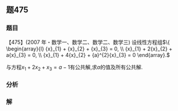 ## 题475
### 题目
【475】(2007 年・数学一、数学二、数学二、数学三) 设线性方程组$\{  \begin{array}{l} {x}_{1} + {x}_{2} + {x}_{3} = 0, \\  {x}_{1} + 2{x}_{2} + a{x}_{3} = 0, \\  {x}_{1} + 4{x}_{2} + {a}^{2}{x}_{3} = 0 \end{array}.$

与方程${x}_{1} + 2{x}_{2} + {x}_{3} = a - 1$有公共解,求$a$的值及所有公共解.
### 分析

### 解